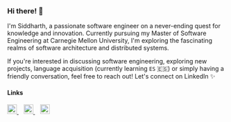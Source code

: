 ### Hi there! 👋

I'm Siddharth, a passionate software engineer on a never-ending quest for knowledge and innovation. Currently pursuing my Master of Software Engineering at Carnegie Mellon University, I'm exploring the fascinating realms of software architecture and distributed systems. 

If you're interested in discussing software engineering, exploring new projects, language acquisition (currently learning `ES` 🇪🇸) or simply having a friendly conversation, feel free to reach out! Let's connect on LinkedIn ✨

#### Links
<a href="https://www.linkedin.com/in/sidpy/">
                <img alt="Siddharth's LinkedIn" width="22px" src="https://raw.githubusercontent.com/peterthehan/peterthehan/master/assets/linkedin.svg" />
            </a>
            &nbsp;&nbsp; 
            <a href="https://leetcode.com/sidb101/">
            <img alt="Siddharth's LeetCode" width="22px" src="https://leetcode.com/_next/static/images/default_banner_logo-90cb5e77d853b670530efd537a90cdcc.svg" />
            </a>   
            &nbsp;&nbsp; 
            <a href="https://www.duolingo.com/profile/sidb101">
            <img alt="Siddharth's Duolingo" width="22px" src="https://cdn.rcd.gg/PreMiD/websites/D/Duolingo/assets/logo.png" />
            </a>  

<br />
<br />
